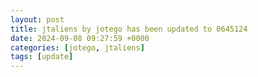 ```yaml
---
layout: post
title: jtaliens by jotego has been updated to 0645124
date: 2024-09-08 09:27:59 +0000
categories: [jotego, jtaliens]
tags: [update]
---
```


